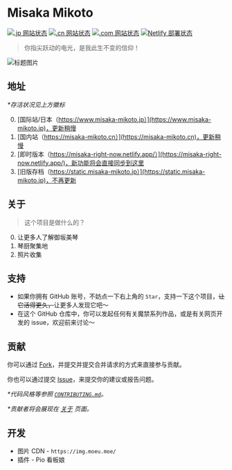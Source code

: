 # Misaka Mikoto

[![.jp 网站状态](https://img.shields.io/website?down_color=f38ba8&label=misaka-mikoto.jp&up_color=a6e3a1&url=https%3A%2F%2Fmisaka-mikoto.jp)](https://misaka-mikoto.jp)
[![.cn 网站状态](https://img.shields.io/website?down_color=f38ba8&label=misaka-mikoto.cn&up_color=a6e3a1&url=https%3A%2F%2Fwww.misaka-mikoto.cn)](https://www.misaka-mikoto.cn)
[![.com 网站状态](https://img.shields.io/website?down_color=f38ba8&label=misaka-mikoto.com&up_color=a6e3a1&url=https%3A%2F%2Fmisaka-mikoto.com)](https://misaka-mikoto.com)
[![Netlify 部署状态](https://api.netlify.com/api/v1/badges/acb9cf1b-e17f-4990-bc06-3a7e21edb16b/deploy-status)](https://app.netlify.com/sites/misaka-right-now/deploys)

> 你指尖跃动的电光，是我此生不变的信仰！

![标题图片](https://github.com/shbwb/misaka/blob/main/pic/0EE7D24A-F64D-4818-AEE8-E5C83A5696B3.jpeg)

## 地址

_\*存活状况见上方徽标_

0. [国际站/日本（https://www.misaka-mikoto.jp）](https://www.misaka-mikoto.jp)，更新稍慢
1. [国内站（https://misaka-mikoto.cn）](https://misaka-mikoto.cn)，更新稍慢
2. [即时版本（https://misaka-right-now.netlify.app/）](https://misaka-right-now.netlify.app/)，新功能将会直接同步到这里
3. [旧版存档（https://static.misaka-mikoto.jp）](https://static.misaka-mikoto.jp)，不再更新

## 关于

> 这个项目是做什么的？

0. 让更多人了解御坂美琴
1. 琴厨聚集地
2. 照片收集

## 支持

- 如果你拥有 GitHub 账号，不妨点一下右上角的 `Star`，支持一下这个项目，<del>让它活得更久，</del>让更多人发现它吧～
- 在这个 GitHub 仓库中，你可以发起任何有关魔禁系列作品，或是有关网页开发的 issue，欢迎前来讨论～

## 贡献

你可以通过 [Fork](https://github.com/Misaka-IoT/misaka-vue/fork)，并提交并提交合并请求的方式来直接参与贡献。

你也可以通过提交 [Issue](https://github.com/Misaka-IoT/misaka-vue/issues)，来提交你的建议或报告问题。

_\*代码风格等参照 [`CONTRIBUTING.md`](./CONTRIBUTING.md)。_

_\*贡献者将会展现在 [关于](https://misaka-mikoto.jp/about) 页面。_

## 开发

- 图片 CDN - `https://img.moeu.moe/`
- 插件 - Pio 看板娘
